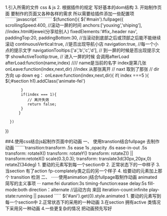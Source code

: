 1.引入所需的文件
  css & js
2. 根据插件的规定 写好基本的dom结构
3. 开始制作页面
   要制作的页面又各种各样的需求
   所以需要给插件添加一些配置项
  ````````javascript```````````
  $(function(){
      $('#main').fullpage({
          scrollingSpeed:400,     //滚动一屏的时间
          anchors:['youxing','shiping'],   //index.html#jiewei(分享给别人)
          fixedElements:'#fix,.header nav',
          paddingTop:20,
          paddingBottom:30,
          //当滚动到底部之后或顶部之后能不能继续滚动
          continuousVertical:true,
          //是否出现导航小店
          navigation:true,
          //每一个小点的提示文字
          navigationTooltips:['a','b','c','d'],
          // 到一屏的时候是否出现提示文字
          showActiveTooltip:true,
          // 进入一屏的时候 会调用afterLoad
          afterLoad:function(name,index)
          //// name是当前的名字 index是第几张
          onLeave:function(index,next,dir)
           //index 从那张离开
           // naxt 取到了那张
           // dir  方向  up  down 
           eg：
              onLeave:function(index,next,dir){
               if( index ===5 ){
                   $(;#section h1).addClass('animate-fei')

           }
           if(index === 1){
           	  // 离开失效 
           	  return false;
           }
          }
            
      })
  })

  ##4.使用css结合js起制作页面中的动画
     一、 使用transtion结合fullpage 去制作动画
      ```````transition:transform .5s ease 1s ,opacity .6s ease-in-out .5s
              transform:  rotateX()
              transform:  rotateY()
              transform:  rotateZ()
              || transform:retoteX() scale(0.3,0.3);
              transform: translate3d(30px,20px,0)  retateZ(34deg)
     1. 要动的元素写到每一个section中
     2. 正常状态下的一中样子
     3. 当section 有了action  fp-complately类之后的另一个样子
     4. 给要动的元素加上那个 transition 检测
     二、
     ······使用animation j结合fullpage取制作动画
     animated 简写的主义事项
      ···
      name:fei
      duration:3s
      timing-function:ease
      delay:5s
      fill-mode:both
      direction：alternate   //运动方向   来回
      iteration-count:infinite
      play-state:running || paused
      `````
      $('#ani').get(0).style.animated
     1. 要动的元素写到每一个section中
     2.正常状态下的采用的一种动画
     3.在section 拥有active 类情况下采用另一种动画
     4.一些更复杂的情况 把动画预先写好 
